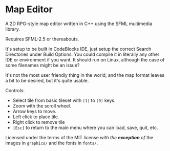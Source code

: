 # Map Editor

A 2D RPG-style map editor written in C++ using the SFML multimedia library.

Requires SFML-2.5 or thereabouts.

It's setup to be built in CodeBlocks IDE, just setup the correct Search Directories under Build Options. You could compile it in literally any other IDE or environment if you want. It should run on Linux, although the case of some filenames might be an issue?

It's not the most user friendly thing in the world, and the map format leaves a bit to be desired, but it's quite usable.

Controls:
- Select tile from basic tileset with `[1]` to `[9]` keys.
- Zoom with the scroll wheel. 
- Arrow keys to move. 
- Left click to place tile.
- Right click to remove tile
- `[Esc]` to return to the main menu where you can load, save, quit, etc.

Licensed under the terms of the MIT license _with the **exception** of_ the images in `graphics/` and the fonts in `fonts/`.